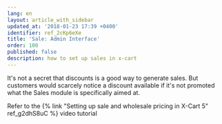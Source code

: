 ```yaml
---
lang: en
layout: article_with_sidebar
updated_at: '2018-01-23 17:39 +0400'
identifier: ref_2cKp6eXe
title: 'Sale: Admin Interface'
order: 100
published: false
description: how to set up sales in x-cart
---
```

It's not a secret that discounts is a good way to generate sales. But customers would scarcely notice a discount available if it's not promoted what the Sales module is specifically aimed at. 

Refer to the {% link "Setting up sale and wholesale pricing in X-Cart 5" ref_g2dhS8uC %} video tutorial

